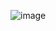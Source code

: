 ![image](https://github.com/Rodro-Kumar/Rodro-Kumar/assets/149762685/23f4adf6-37cb-4d8e-af9b-a5a6dce08760)
